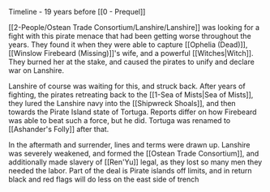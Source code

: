 Timeline - 19 years before [[0 - Prequel]]

[[2-People/Ostean Trade Consortium/Lanshire/Lanshire]] was looking for a fight with this pirate menace that had been getting worse throughout the years.  They found it when they were able to capture [[Ophelia (Dead)]], [[Winslow Firebeard (Missing)]]'s wife, and a powerful [[Witches|Witch]].  They burned her at the stake, and caused the pirates to unify and declare war on Lanshire.  

Lanshire of course was waiting for this, and struck back.  After years of fighting, the pirates retreating back to the [[1-Sea of Mists|Sea of Mists]], they lured the Lanshire navy into the [[Shipwreck Shoals]], and then towards the Pirate Island state of Tortuga.  Reports differ on how Firebeard was able to beat such a force, but he did.  Tortuga was renamed to [[Ashander's Folly]] after that.  

In the aftermath and surrender, lines and terms were drawn up.  Lanshire was severely weakened, and formed the [[Ostean Trade Consortium]], and additionally made slavery of [[Ren'Yu]] legal, as they lost so many men they needed the labor.  Part of the deal is Pirate islands off limits, and in return black and red flags will do less on the east side of trench